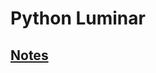 # Python Luminar

## [Notes](https://incongruous-sense-6a4.notion.site/Python-3d09f169d0724b62836b10987462eff2?pvs=4)
